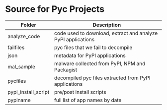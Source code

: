 # Source for Pyc Projects

|Folder|Description|
|------|------|
|analyze_code |code used to download, extract and analyze PyPI applications|
|failfiles| pyc files that we fail to decompile|
|json | metadata for PyPI applications|
|mal_sample| malware collected from PyPI, NPM and Packagist|
|pycfiles| decompiled pyc files extracted from PyPI applications|
|pypi_install_script| pre/post install scripts|
|pypiname | full list of app names by date|
